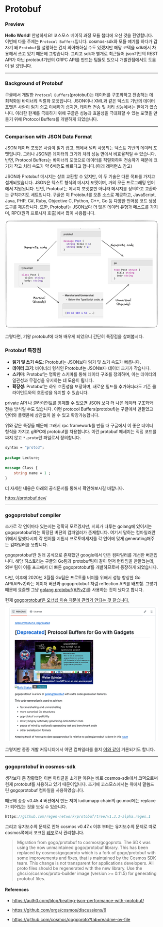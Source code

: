 # Protobuf

### Preview

**Hello World!** 안녕하세요! 코스모스 베이직 과정 모듈 챕터에 오신 것을 환영합니다. 이번에 다룰 주제는 `Protocol Buffers`입니다. cosmos-sdk와 모듈 얘기를 하다가 갑자기 왜 `Protobuf`를 설명하는 건지 의아해하실 수도 있겠지만 해당 코덱을 sdk에서 차용해서 쓰고 있기 때문에 그렇습니다. 그리고 sdk과 별개로 최근들어 json기반의 REST API가 아닌 protobuf기반의 GRPC API를 만드는 팀들도 있으니 개발관점에서도 도움이 될 것입니다.

---

### Background of Protobuf

구글에서 개발한 `Protocol Buffers`(protobuf)는 데이터를 구조화하고 전송하는 데 최적화된 바이너리 직렬화 포맷입니다. JSON이나 XML과 같은 텍스트 기반의 데이터 포맷은 사람이 읽기 쉽고 이해하기 쉽지만, 데이터 전송 및 처리 성능에서는 한계가 있습니다. 이러한 한계를 극복하기 위해 구글은 성능과 효율성을 극대화할 수 있는 포맷을 만들기 위해 Protocol Buffers를 개발하게 되었습니다.

---

### Comparison with JSON Data Format

JSON 데이터 포맷은 사람이 읽기 쉽고, 웹에서 널리 사용되는 텍스트 기반의 데이터 포맷입니다. 그러나 JSON은 데이터의 크기와 처리 성능 면에서 비효율적일 수 있습니다. 반면, Protocol Buffers는 바이너리 포맷으로 데이터를 직렬화하여 전송하기 때문에 크기가 작고 처리 속도가 약 6배정도 빠르다고 합니다.(아래 레퍼런스 참고)

JSON과 Protobuf 메시지는 상호 교환할 수 있지만, 이 두 기술은 다른 목표를 가지고 설계되었습니다. JSON은 텍스트 형식의 메시지 포맷이며, 거의 모든 프로그래밍 언어에서 지원됩니다. 반면, Protobuf는 메시지 포맷뿐만 아니라 메시지를 정의하고 교환하는 규칙까지도 세트입니다. 구글은 이 Protobuf를 오픈 소스로 제공하고, JavaScript, Java, PHP, C#, Ruby, Objective C, Python, C++, Go 등 다양한 언어용 코드 생성 도구를 제공합니다. 또한, Protobuf는 JSON보다 더 많은 데이터 유형과 메소드를 가지며, RPC(원격 프로시저 호출)에서 많이 사용됩니다.

![31_protobuf_example](./assets/31_protobuf_example.png)

그렇다면, 기왕 protobuf에 대해 배우게 되었으니 간단히 특장점을 살펴봅시다.

### Protobuf 특장점

- **읽기 및 쓰기 속도**: Protobuf는 JSON보다 읽기 및 쓰기 속도가 빠릅니다.
- **데이터 크기**: 바이너리 형식인 Protobuf는 JSON보다 데이터 크기가 작습니다.
- **스키마**: Protobuf는 명확한 스키마를 통해 데이터 구조를 정의하며, 이는 데이터의 일관성과 무결성을 유지하는 데 도움이 됩니다.
- **확장성**: Protobuf는 하위 호환성을 보장하며, 새로운 필드를 추가하더라도 기존 클라이언트와의 호환성을 유지할 수 있습니다.

private API 나 클라이언트를 통제할 수 있으면 JSON 보다 더 나은 데이터 구조화와 전송 방식일 수도 있습니다. 이런 protocol Buffers(protobuf)는 구글에서 만들었고 언어와 플랫폼에 상관없이 쓸 수 있고 확장가능합니다.

위와 같은 특징들 때문에 그래서 rpc framework를 만들 때 구글에서 이 좋은 데이터 형식을 가지고 gRPC에 protobuf를 차용합니다. 이런 protobuf 메세지는 직접 코드를 짜지 않고 `*.proto`란 파일로서 정의합니다.

```proto
syntax = "proto3";

package Lecture;

message Class {
    string name = 1 ;
}
```

더 자세한 내용은 아래의 공식문서를 통해서 확인해보시길 바랍니다.

https://protobuf.dev/

---

### gogoprotobuf compiler

추가로 각 언어마다 있는지는 정확히 모르겠지만, 저희가 다루는 golang에 있어서는 gogoprotobuf라는 확장된 버젼의 컴파일러가 존재합니다. 여기서 말하는 컴파일러란 위에서 말했다시피 각 언어를 지원시 프로토메세지를 각 언어에 맞게 generating해주는 컴파일러를 뜻합니다.

gogoprotobuf란 원래 공식으로 존재했던 google에서 만든 컴파일러를 개선한 버젼입니다. 해당 히스토리는 구글의 Go팀과 protobuf팀이 같이 먼저 런타임을 만들었는데, 외부 팀이 이를 포크해서 더 빠른 gogoprotobuf를 개발하므로써 등장하게 되었습니다.

다만, 이후에 2020년 3월쯤 Go팀은 프로토콜 버퍼를 위해서 성능 향상한 Go API(APIv2)라는 메이저 버젼과 gogoprotobuf 처럼 reflection API를 배포함. 그렇기 때문에 요즘엔 그냥 [golang protobuf(APIv2)](https://github.com/golang/protobuf)를 사용하는 것이 났다고 합니다.

현재 [gogoprotobuf은 오너쉽 이슈 때문에 관리가 안되는 것 같습니다.](https://github.com/gogo/protobuf/issues/691)

![31_gogoproto_image](./assets/31_gogoproto_image.png)

그렇지만 종종 개발 커뮤니티에서 어떤 컴파일러를 쓸지 [이와 같이](https://www.reddit.com/r/golang/comments/oy0ob1/which_protobuf_compiler_to_choose/) 거론되기도 합니다.

---

### gogoprotobuf in cosmos-sdk

생각보다 좀 장황했던 이번 아티클을 소개한 이유는 바로 cosmos-sdk에서 코덱으로써 현재 protobuf를 사용하고 있기 때문이입니다. 초기에 코스모스에서는 위에서 말씀드린 gogoprotobuf 컴파일을 사용하였습니다.

때문에 종종 v0.45.4 버젼에서 만든 저희 ludiumapp chain의 go.mod에는 replace가 되어있는 것을 보실 수 있습니다.

```go
https://github.com/regen-network/protobuf/tree/v1.3.3-alpha.regen.1
```

그리고 유지보수의 문제로 인해 cosmos v0.47.x 이후 부터는 유지보수의 문제로 따로 cosmos쪽에서 포크된 [레포](https://github.com/cosmos/gogoproto?tab=readme-ov-file)로서 관리합니다.

> Migration from gogo/protobuf to cosmos/gogoproto. The SDK was using the now unmaintained gogo/protobuf library. This has been replaced by cosmos/gogoproto which is a fork of gogo/protobuf with some improvements and fixes, that is maintained by the Cosmos SDK team. This change is not transparent for applications developers. All proto files should be regenerated with the new library. Use the ghcr.io/cosmos/proto-builder image (version >= 0.11.5) for generating protobuf files.

#### References

- https://auth0.com/blog/beating-json-performance-with-protobuf/

- https://github.com/orgs/cosmos/discussions/6

- https://github.com/cosmos/gogoproto?tab=readme-ov-file
